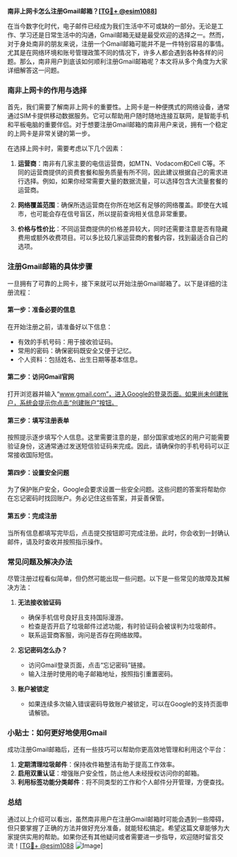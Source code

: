 **南非上网卡怎么注册Gmail邮箱？[[TG💪+ @esim1088](https://t.me/s/esim1088)]**

在当今数字化时代，电子邮件已经成为我们生活中不可或缺的一部分。无论是工作、学习还是日常生活中的沟通，Gmail邮箱无疑是最受欢迎的选择之一。然而，对于身处南非的朋友来说，注册一个Gmail邮箱可能并不是一件特别容易的事情。尤其是在网络环境和账号管理政策不同的情况下，许多人都会遇到各种各样的问题。那么，南非用户到底该如何顺利注册Gmail邮箱呢？本文将从多个角度为大家详细解答这一问题。

### 南非上网卡的作用与选择

首先，我们需要了解南非上网卡的重要性。上网卡是一种便携式的网络设备，通常通过SIM卡提供移动数据服务。它可以帮助用户随时随地连接互联网，是智能手机和平板电脑的重要伴侣。对于想要注册Gmail邮箱的南非用户来说，拥有一个稳定的上网卡是非常关键的第一步。

在选择上网卡时，需要考虑以下几个因素：

1. **运营商**：南非有几家主要的电信运营商，如MTN、Vodacom和Cell C等。不同的运营商提供的资费套餐和服务质量有所不同，因此建议根据自己的需求进行选择。例如，如果你经常需要大量的数据流量，可以选择包含大流量套餐的运营商。
   
2. **网络覆盖范围**：确保所选运营商在你所在地区有足够的网络覆盖。即使在大城市，也可能会存在信号盲区，所以提前查询相关信息非常重要。

3. **价格与性价比**：不同运营商提供的价格差异较大，同时还需要注意是否有隐藏费用或额外收费项目。可以多比较几家运营商的套餐内容，找到最适合自己的选项。

### 注册Gmail邮箱的具体步骤

一旦拥有了可靠的上网卡，接下来就可以开始注册Gmail邮箱了。以下是详细的注册流程：

#### 第一步：准备必要的信息
在开始注册之前，请准备好以下信息：
- 有效的手机号码：用于接收验证码。
- 常用的密码：确保密码既安全又便于记忆。
- 个人资料：包括姓名、出生日期等基本信息。

#### 第二步：访问Gmail官网
打开浏览器并输入“www.gmail.com”，进入Google的登录页面。如果尚未创建账户，系统会提示你点击“创建账户”按钮。

#### 第三步：填写注册表单
按照提示逐步填写个人信息。这里需要注意的是，部分国家或地区的用户可能需要验证身份，这通常通过发送短信验证码来完成。因此，请确保你的手机号码可以正常接收国际短信。

#### 第四步：设置安全问题
为了保护账户安全，Google会要求设置一些安全问题。这些问题的答案将帮助你在忘记密码时找回账户。务必记住这些答案，并妥善保管。

#### 第五步：完成注册
当所有信息都填写完毕后，点击提交按钮即可完成注册。此时，你会收到一封确认邮件，请及时查收并按照指示操作。

### 常见问题及解决办法

尽管注册过程看似简单，但仍然可能出现一些问题。以下是一些常见的故障及其解决方法：

1. **无法接收验证码**
   - 确保手机信号良好且支持国际漫游。
   - 检查是否开启了垃圾邮件过滤功能，有时验证码会被误判为垃圾邮件。
   - 联系运营商客服，询问是否存在网络故障。

2. **忘记密码怎么办？**
   - 访问Gmail登录页面，点击“忘记密码”链接。
   - 输入注册时使用的电子邮箱地址，按照指引重置密码。

3. **账户被锁定**
   - 如果连续多次输入错误密码导致账户被锁定，可以在Google的支持页面申请解锁。

### 小贴士：如何更好地使用Gmail

成功注册Gmail邮箱后，还有一些技巧可以帮助你更高效地管理和利用这个平台：

1. **定期清理垃圾邮件**：保持收件箱整洁有助于提高工作效率。
2. **启用双重认证**：增强账户安全性，防止他人未经授权访问你的邮箱。
3. **利用标签功能分类邮件**：将不同类型的工作和个人邮件分开管理，方便查找。

### 总结

通过以上介绍可以看出，虽然南非用户在注册Gmail邮箱时可能会遇到一些障碍，但只要掌握了正确的方法并做好充分准备，就能轻松搞定。希望这篇文章能够为大家提供实用的帮助。如果你还有其他疑问或者需要进一步指导，欢迎随时留言交流！[[TG💪+ @esim1088](https://t.me/s/esim1088) ![Image](https://i.postimg.cc/4NQfJmqS/Snipaste-2025-05-13-00-14-12.png)]